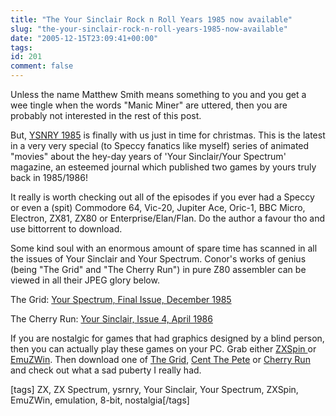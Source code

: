```yaml
---
title: "The Your Sinclair Rock n Roll Years 1985 now available"
slug: "the-your-sinclair-rock-n-roll-years-1985-now-available"
date: "2005-12-15T23:09:41+00:00"
tags:
id: 201
comment: false
---
```


Unless the name Matthew Smith means something to you and you get a wee tingle when the words "Manic Miner" are uttered, then you are probably not interested in the rest of this post.

But, [YSNRY 1985](http://www.ysrnry.co.uk/tvprog/downloads.htm) is finally with us just in time for christmas. This is the latest in a very very special (to Speccy fanatics like myself) series of animated "movies" about the hey-day years of 'Your Sinclair/Your Spectrum' magazine, an esteemed journal which published two games by yours truly back in 1985/1986!

It really is worth checking out all of the episodes if you ever had a Speccy or even a (spit) Commodore 64, Vic-20, Jupiter Ace, Oric-1, BBC Micro, Electron, ZX81, ZX80 or Enterprise/Elan/Flan. Do the author a favour tho and use bittorrent to download.

Some kind soul with an enormous amount of spare time has scanned in all the issues of Your Sinclair and Your Spectrum. Conor's works of genius (being "The Grid" and "The Cherry Run") in pure Z80 assembler can be viewed in all their JPEG glory below.

The Grid: [Your Spectrum, Final Issue, December 1985
](ftp://ftp.worldofspectrum.org/pub/sinclair/magazines/YourSpectrum/Issue21/Pages/YourSpectrum2100069.jpg)

The Cherry Run: [Your Sinclair, Issue 4, April 1986 ](ftp://ftp.worldofspectrum.org/pub/sinclair/magazines/YourSinclair/Issue04/Pages/YourSinclair0400050.jpg)

If you are nostalgic for games that had graphics designed by a blind person, then you can actually play these games on your PC. Grab either [ZXSpin ](http://www.zxspin.co.uk/)or [EmuZWin](http://bonanzas.rinet.ru/apps/EmuZWin_Eng.htm). Then download one of [The Grid](http://argolon.com/GRID.TAP), [Cent The Pete](http://argolon.com/centis.z80) or [Cherry Run](http://argolon.com/cherrys.z80) and check out what a sad puberty I really had.

[tags] ZX, ZX Spectrum, ysrnry, Your Sinclair, Your Spectrum, ZXSpin, EmuZWin, emulation, 8-bit, nostalgia[/tags]
